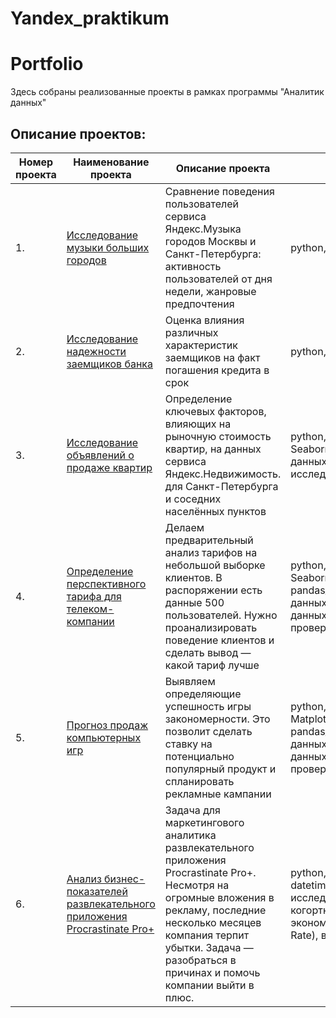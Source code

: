 # Yandex_praktikum
# Portfolio    

Здесь собраны реализованные проекты в рамках программы "Аналитик данных" 
## Описание проектов:  
|Номер проекта| Наименование проекта                      | Описание проекта                                            |   Стек                                          проекта  |
| ----------- | ----------------------------------------------- | -------------------------------------------------------- | ---------------------------------------------------------------------- |  
| 1. | [Исследование музыки больших городов](https://github.com/moseevaevgeniya/-yandex_praktikum/blob/main/Основы%20Python%20и%20анализа%20данных/yandex_music_project.ipynb)| Cравнение поведения пользователей сервиса Яндекс.Музыка городов Москвы и Санкт-Петербурга: активность пользователей от дня недели, жанровые предпочтения|python, pandas |
| 2. | [Исследование надежности заемщиков банка](https://github.com/moseevaevgeniya/-yandex_praktikum/blob/main/2.Предобработка%20данных/credit_scoring_project.ipynb)|Оценка влияния различных характеристик заемщиков на факт погашения кредита в срок|python, pandas |
| 3. | [Исследование объявлений о продаже квартир](https://github.com/moseevaevgeniya/-yandex_praktikum/blob/main/3.Исследовательский%20анализ%20данных/real_estate_project%20(1).ipynb)|Определение ключевых факторов, влияющих на рыночную стоимость квартир, на данных сервиса Яндекс.Недвижимость. для Санкт-Петербурга и соседних населённых пунктов|python, pandas, numpy, Matplotlib, Seaborn, datetime, визуализация данных, предобработка данных, исследовательский анализ данных. |
| 4. | [Определение перспективного тарифа для телеком-компании](https://github.com/moseevaevgeniya/-yandex_praktikum/blob/main/4.Статистический%20анализ%20данных/mobile_operator_project%20(1).ipynb)|Делаем предварительный анализ тарифов на небольшой выборке клиентов. В распоряжении есть данные 500 пользователей. Нужно проанализировать поведение клиентов и сделать вывод — какой тариф лучше|python, pandas, numpy, Matplotlib, Seaborn, Math, Scipy, pandas_profiling,предобработка данных, исследовательский анализ данных, описательная статистика, проверка статистических гипотез|
| 5. | [Прогноз продаж компьютерных игр](https://github.com/moseevaevgeniya/-yandex_praktikum/blob/main/5.Сборный%20проект%20№1/games_project%20(1).ipynb)|Выявляем определяющие успешность игры закономерности. Это позволит сделать ставку на потенциально популярный продукт и спланировать рекламные кампании|python, pandas, numpy, math, Matplotlib, Seaborn, Scipy, pandas_profiling, предобработка данных, исследовательский анализ данных, описательная статистика, проверка статистических гипотез|
| 6. | [Анализ бизнес-показателей развлекательного приложения Procrastinate Pro+]()|Задача для маркетингового аналитика развлекательного приложения Procrastinate Pro+. Несмотря на огромные вложения в рекламу, последние несколько месяцев компания терпит убытки. Задача — разобраться в причинах и помочь компании выйти в плюс.|python, pandas, Matplotlib, Seaborn, datetime, предобработка данных, исследовательский анализ данных, когортный анализ, юнит-экономика(LTV,CAC,ROI,CR,Retention Rate), визуализация|
